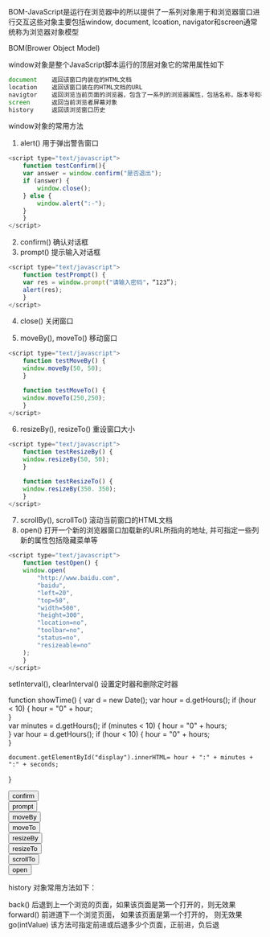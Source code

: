 BOM-JavaScript是运行在浏览器中的所以提供了一系列对象用于和浏览器窗口进行交互这些对象主要包括window, document, lcoation, navigator和screen通常统称为浏览器对象模型

BOM(Brower Object Model)

window对象是整个JavaScript脚本运行的顶层对象它的常用属性如下
```javascript
document	返回该窗口内装在的HTML文档
location	返回该窗口装在的HTML文档的URL
navigtor	返回浏览当前页面的浏览器，包含了一系列的浏览器属性，包括名称，版本号和平台等
screen		返回当前浏览者屏幕对象
history		返回该浏览窗口历史
```

window对象的常用方法
1) alert() 用于弹出警告窗口
```javascript
<script type="text/javascript">
    function testConfirm(){
	var answer = window.confirm("是否退出");
	if (answer) {
	    window.close();              
	} else {
	    window.alert(":-");              
	}       
    }
</script>
```
2) confirm() 确认对话框 
3) prompt() 提示输入对话框
```javascript
<script type="text/javascript">
    function testPrompt() {
	var res = window.prompt("请输入密码"，“123”);        
	alert(res);        
    }
</script>
```
4) close() 关闭窗口

5) moveBy(), moveTo()	移动窗口
```javascript
<script type="text/javascript">
    function testMoveBy() {
	window.moveBy(50, 50);         
    }

    function testMoveTo() {
	window.moveTo(250,250);        
    }
</script>
```

6) resizeBy(), resizeTo() 重设窗口大小
```javascript
<script type="text/javascript">
    function testResizeBy() {
	window.resizeBy(50, 50);        
    }

    function testResizeTo() {
	window.resizeBy(350. 350);        
    }
</script>
```
7) scrollBy(), scrollTo() 滚动当前窗口的HTML文档
8) open() 打开一个新的浏览器窗口加载新的URL所指向的地址, 并可指定一些列新的属性包括隐藏菜单等
```javascript
<script type="text/javascript">
    function testOpen() {
	window.open(
	    "http://www.baidu.com",  
	    "baidu",
	    "left=20", 
	    "top=50", 
	    "width=500", 
	    "height=300", 
	    "location=no",   
	    "toolbar=no",   
	    "status=no", 
	    "resizeable=no"
	);        
    }
</script>
```
setInterval(), clearInterval()	设置定时器和删除定时器







function showTime() {
	var d = new Date();
	var hour = d.getHours();
	if (hour < 10) {
		hour = "0" + hour;              
	}       
	var  minutes = d.getHours();
	if (minutes < 10) {
		hour = "0" + hours;              
	}
	var  hour = d.getHours();
	if (hour < 10) {
		hour = "0" + hours;              
	}

	document.getElementById("display").innerHTML= hour + ":" + minutes + ":" + seconds;
} 

</script>

<body>
<input  type="button"  value="confirm"  onclick="testConfirm();" /></br>
<input  type="button"  value="prompt"  onclick="testPrompt();"  /></br>
<input  type="button"  value="moveBy"  onclick="testMoveBy();"  /></br>
<input  type="button"  value="moveTo"  onclick="testMoveTo();"  /></br>
<input  type="button"  value="resizeBy"  onclick="testResizeBy();"  /></br>
<input  type="button"  value="resizeTo"  onclick="testScrollBy();"  /></br>
<input  type="button"  value="scrollTo"  onclick="testScrollTo();"  /></br>
<input  type="button"  value="open"  onclick="testOpen();"  /></br>

<div  id="display"></div>
</body>



history 对象常用方法如下：

back()                                          后退到上一个浏览的页面，如果该页面是第一个打开的，则无效果
forward()                                      前进道下一个浏览页面，  如果该页面是第一个打开的， 则无效果
go(intValue)                                 该方法可指定前进或后退多少个页面，正前进，负后退


